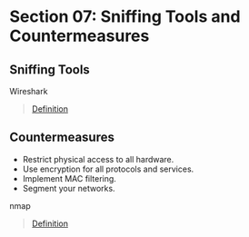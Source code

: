 # Section 07: Sniffing Tools and Countermeasures

## Sniffing Tools
Wireshark

> [Definition](../definitions/definitions_W.md#wireshark)


## Countermeasures
- Restrict physical access to all hardware.
- Use encryption for all protocols and services.
- Implement MAC filtering.
- Segment your networks.

nmap

> [Definition](../definitions/definitions_N.md#nmap)
